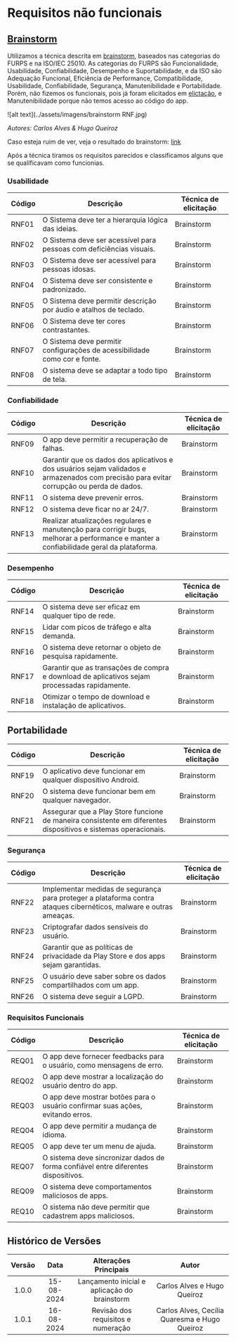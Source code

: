 # Requisitos não funcionais

## [Brainstorm](tecnicas.md#brainstorming)

Utilizamos a técnica descrita em [brainstorm](tecnicas.md#brainstorming), baseados nas categorias do FURPS e na ISO/IEC 25010. As categorias do FURPS são Funcionalidade, Usabilidade, Confiabilidade, Desempenho e Suportabilidade, e da ISO são Adequação Funcional, Eficiência de Performance, Compatibilidade, Usabilidade, Confiabilidade, Segurança, Manutenibilidade e Portabilidade. Porém, não fizemos os funcionais, pois já foram elicitados em [elictação](../elicitacao/elicitacao.md), e Manutenibilidade porque não temos acesso ao código do app.

![alt text](../assets/imagens/brainstorm<a name="RNF"></a> RNF.jpg)

*Autores: Carlos Alves & Hugo Queiroz*

Caso esteja ruim de ver, veja o resultado do brainstorm: [link](../assets/imagens/brainstorm_nao_func.pdf)

Após a técnica tiramos os requisitos parecidos e classificamos alguns que se qualificavam como funcionias.

### Usabilidade

| Código | Descrição | Técnica de elicitação |
| ------ | --------- | --------------------- |
| <a name="RNF01"></a> RNF01  | O Sistema deve ter a hierarquia lógica das ideias. | Brainstorm |
| <a name="RNF02"></a> RNF02  | O Sistema deve ser acessível para pessoas com deficiências visuais. | Brainstorm |
| <a name="RNF03"></a> RNF03  | O Sistema deve ser acessível para pessoas idosas. | Brainstorm |
| <a name="RNF04"></a> RNF04  | O Sistema deve ser consistente e padronizado. | Brainstorm |
| <a name="RNF05"></a> RNF05  | O Sistema deve permitir descrição por áudio e atalhos de teclado. | Brainstorm |
| <a name="RNF06"></a> RNF06  | O Sistema deve ter cores contrastantes. | Brainstorm |
| <a name="RNF07"></a> RNF07  | O Sistema deve permitir configurações de acessibilidade como cor e fonte. | Brainstorm |
| <a name="RNF08"></a> RNF08  | O sistema deve se adaptar a todo tipo de tela. | Brainstorm 

### Confiabilidade

| Código | Descrição | Técnica de elicitação |
| ------ | --------- | --------------------- |
| <a name="RNF09"></a> RNF09  | O app deve permitir a recuperação de falhas. | Brainstorm |
| <a name="RNF10"></a> RNF10  | Garantir que os dados dos aplicativos e dos usuários sejam validados e armazenados com precisão para evitar corrupção ou perda de dados. | Brainstorm |
| <a name="RNF11"></a> RNF11  | O sistema deve prevenir erros. | Brainstorm |
| <a name="RNF12"></a> RNF12  | O sistema deve ficar no ar 24/7. | Brainstorm |
| <a name="RNF13"></a> RNF13  | Realizar atualizações regulares e manutenção para corrigir bugs, melhorar a performance e manter a confiabilidade geral da plataforma. | Brainstorm |

### Desempenho

| Código | Descrição | Técnica de elicitação |
| ------ | --------- | --------------------- |
| <a name="RNF14"></a> RNF14  | O sistema deve ser eficaz em qualquer tipo de rede. | Brainstorm |
| <a name="RNF15"></a> RNF15  | Lidar com picos de tráfego e alta demanda. | Brainstorm |
| <a name="RNF16"></a> RNF16  | O sistema deve retornar o objeto de pesquisa rapidamente. | Brainstorm |
| <a name="RNF17"></a> RNF17  | Garantir que as transações de compra e download de aplicativos sejam processadas rapidamente. | Brainstorm |
| <a name="RNF18"></a> RNF18  | Otimizar o tempo de download e instalação de aplicativos. | Brainstorm |

## Portabilidade

| Código | Descrição | Técnica de elicitação |
| ------ | --------- | --------------------- |
| <a name="RNF19"></a> RNF19  | O aplicativo deve funcionar em qualquer dispositivo Android. | Brainstorm |
| <a name="RNF20"></a> RNF20  | O sistema deve funcionar bem em qualquer navegador. | Brainstorm |
| <a name="RNF21"></a> RNF21  | Assegurar que a Play Store funcione de maneira consistente em diferentes dispositivos e sistemas operacionais. | Brainstorm |

### Segurança

| Código | Descrição | Técnica de elicitação |
| ------ | --------- | --------------------- |
| <a name="RNF22"></a> RNF22  | Implementar medidas de segurança para proteger a plataforma contra ataques cibernéticos, malware e outras ameaças. | Brainstorm |
| <a name="RNF23"></a> RNF23  | Criptografar dados sensíveis do usuário. | Brainstorm |
| <a name="RNF24"></a> RNF24  | Garantir que as políticas de privacidade da Play Store e dos apps sejam garantidas. | Brainstorm |
| <a name="RNF25"></a> RNF25  | O usuário deve saber sobre os dados compartilhados com um app. | Brainstorm |
| <a name="RNF26"></a> RNF26  | O sistema deve seguir a LGPD. | Brainstorm |

### Requisitos Funcionais

| Código | Descrição | Técnica de elicitação |
| ------ | --------- | --------------------- |
| REQ01  | O app deve fornecer feedbacks para o usuário, como mensagens de erro. | Brainstorm |
| REQ02  | O app deve mostrar a localização do usuário dentro do app. | Brainstorm |
| REQ03  | O app deve mostrar botões para o usuário confirmar suas ações, evitando erros. | Brainstorm |
| REQ04  | O app deve permitir a mudança de idioma. | Brainstorm |
| REQ05  | O app deve ter um menu de ajuda. | Brainstorm |
| REQ07  | O sistema deve sincronizar dados de forma confiável entre diferentes dispositivos. | Brainstorm |
| REQ09  | O sistema deve comportamentos maliciosos de apps. | Brainstorm |
| REQ10  | O sistema não deve permitir que cadastrem apps maliciosos. | Brainstorm |

## Histórico de Versões

| **Versão** | **Data** | **Alterações Principais** | **Autor** |
| :--: | :--: | :--: | :--: | 
| 1.0.0 | 15-08-2024 | Lançamento inicial e aplicação do brainstorm | Carlos Alves e Hugo Queiroz |
| 1.0.1 | 16-08-2024 | Revisão dos requisitos e numeração | Carlos Alves, Cecília Quaresma e Hugo Queiroz |